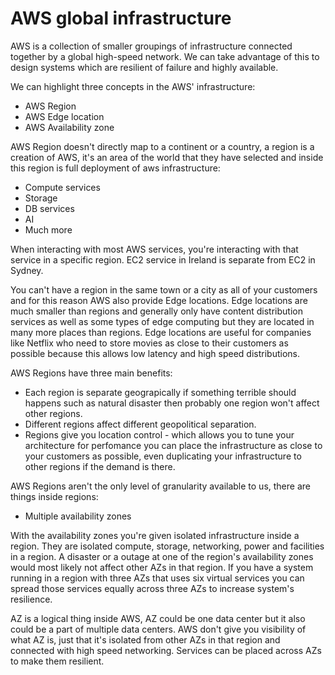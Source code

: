 <h1>AWS global infrastructure</h1>

AWS is a collection of smaller groupings of infrastructure connected together by a global high-speed network. We can take advantage of this to design systems which are resilient of failure and highly available.

We can highlight three concepts in the AWS' infrastructure:
- AWS Region
- AWS Edge location
- AWS Availability zone

AWS Region doesn't directly map to a continent or a country, a region is a creation of AWS, it's an area of the world that they have selected and inside this region is full deployment of aws infrastructure:
- Compute services
- Storage
- DB services
- AI
- Much more

When interacting with most AWS services, you're interacting with that service in a specific region. EC2 service in Ireland is separate from EC2 in Sydney.

You can't have a region in the same town or a city as all of your customers and for this reason AWS also provide Edge locations. Edge locations are much smaller than regions and generally only have content distribution services as well as some types of edge computing but they are located in many more places than regions. Edge locations are useful for companies like Netflix who need to store movies as close to their customers as possible because this allows low latency and high speed distributions.

AWS Regions have three main benefits:
- Each region is separate geograpically if something terrible should happens such as natural disaster then probably one region won't affect other regions.
- Different regions affect different geopolitical separation. 
- Regions give you location control - which allows you to tune your architecture for perfomance you can place the infrastructure as close to your customers as possible, even duplicating your infrastructure to other regions if the demand is there.

AWS Regions aren't the only level of granularity available to us, there are things inside regions:
- Multiple availability zones

With the availability zones you're given isolated infrastructure inside a region. They are isolated compute, storage, networking, power and facilities in a region. A disaster or a outage at one of the region's availability zones would most likely not affect other AZs in that region. If you have a system running in a region with three AZs that uses six virtual services you can spread those services equally across three AZs to increase system's resilience.

AZ is a logical thing inside AWS, AZ could be one data center but it also could be a part of multiple data centers. AWS don't give you visibility of what AZ is, just that it's isolated from other AZs in that region and connected with high speed networking. Services can be placed across AZs to make them resilient.